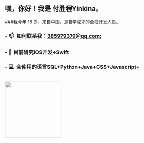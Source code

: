
### <h2> 嘿，你好！我是 付胜程Yinkina。</h2>

###我今年 18 岁，来自中国，是自学成才的全栈开发人员。

### - 📫 &nbsp;如何联系我：385979379@qq.com;

### - 📕&nbsp;目前研究IOS开发+Swift
  
### - 💻 &nbsp;会使用的语言SQL+Python+Java+CSS+Javascript+


<br/>

<a href="https://github.com/YinKIna">
  <img height="180em" src="https://github-readme-stats.vercel.app/api/top-langs/?username=AVS1508&theme=buefy&layout=compact" />
</a>

<br/>
